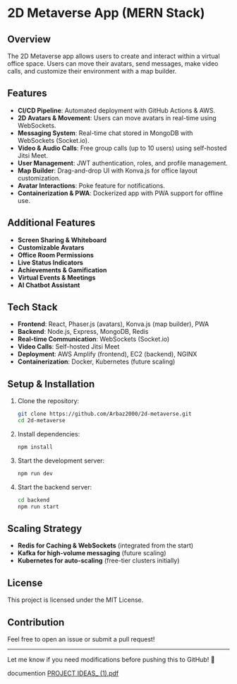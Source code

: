 # 2D Metaverse App (MERN Stack)

## Overview
The 2D Metaverse app allows users to create and interact within a virtual office space. Users can move their avatars, send messages, make video calls, and customize their environment with a map builder.

## Features
- **CI/CD Pipeline**: Automated deployment with GitHub Actions & AWS.
- **2D Avatars & Movement**: Users can move avatars in real-time using WebSockets.
- **Messaging System**: Real-time chat stored in MongoDB with WebSockets (Socket.io).
- **Video & Audio Calls**: Free group calls (up to 10 users) using self-hosted Jitsi Meet.
- **User Management**: JWT authentication, roles, and profile management.
- **Map Builder**: Drag-and-drop UI with Konva.js for office layout customization.
- **Avatar Interactions**: Poke feature for notifications.
- **Containerization & PWA**: Dockerized app with PWA support for offline use.

## Additional Features
- **Screen Sharing & Whiteboard**
- **Customizable Avatars**
- **Office Room Permissions**
- **Live Status Indicators**
- **Achievements & Gamification**
- **Virtual Events & Meetings**
- **AI Chatbot Assistant**

## Tech Stack
- **Frontend**: React, Phaser.js (avatars), Konva.js (map builder), PWA
- **Backend**: Node.js, Express, MongoDB, Redis
- **Real-time Communication**: WebSockets (Socket.io)
- **Video Calls**: Self-hosted Jitsi Meet
- **Deployment**: AWS Amplify (frontend), EC2 (backend), NGINX
- **Containerization**: Docker, Kubernetes (future scaling)

## Setup & Installation
1. Clone the repository:
   ```sh
   git clone https://github.com/Arbaz2000/2d-metaverse.git
   cd 2d-metaverse
   ```
2. Install dependencies:
   ```sh
   npm install
   ```
3. Start the development server:
   ```sh
   npm run dev
   ```
4. Start the backend server:
   ```sh
   cd backend
   npm run start
   ```

## Scaling Strategy
- **Redis for Caching & WebSockets** (integrated from the start)
- **Kafka for high-volume messaging** (future scaling)
- **Kubernetes for auto-scaling** (free-tier clusters initially)

## License
This project is licensed under the MIT License.

## Contribution
Feel free to open an issue or submit a pull request!

---
Let me know if you need modifications before pushing this to GitHub! 🚀

documention 
[PROJECT IDEAS_ (1).pdf](https://github.com/user-attachments/files/19407359/PROJECT.IDEAS_.1.pdf)
